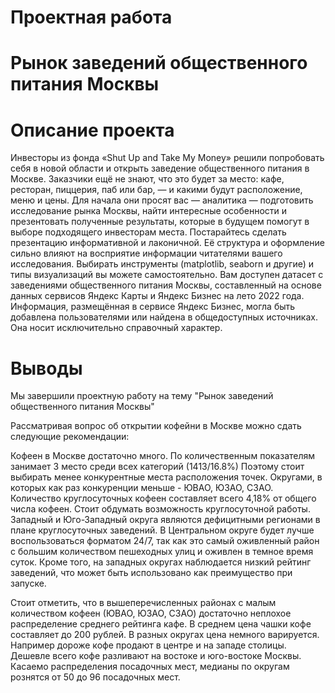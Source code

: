 # Проектная работа
# Рынок заведений общественного питания Москвы
# Описание проекта
Инвесторы из фонда «Shut Up and Take My Money» решили попробовать себя в новой области и открыть заведение общественного питания в Москве. Заказчики ещё не знают, что это будет за место: кафе, ресторан, пиццерия, паб или бар, — и какими будут расположение, меню и цены.
Для начала они просят вас — аналитика — подготовить исследование рынка Москвы, найти интересные особенности и презентовать полученные результаты, которые в будущем помогут в выборе подходящего инвесторам места.
Постарайтесь сделать презентацию информативной и лаконичной. Её структура и оформление сильно влияют на восприятие информации читателями вашего исследования. Выбирать инструменты (matplotlib, seaborn и другие) и типы визуализаций вы можете самостоятельно.
Вам доступен датасет с заведениями общественного питания Москвы, составленный на основе данных сервисов Яндекс Карты и Яндекс Бизнес на лето 2022 года. Информация, размещённая в сервисе Яндекс Бизнес, могла быть добавлена пользователями или найдена в общедоступных источниках. Она носит исключительно справочный характер.

# Выводы

Мы завершили проектную работу на тему "Рынок заведений общественного питания Москвы"

Рассматривая вопрос об открытии кофейни в Москве можно сдать следующие рекомендации:

Кофеен в Москве достаточно много. По количественным показателям занимает 3 место среди всех категорий (1413/16.8%) Поэтому стоит выбирать менее конкурентные места расположения точек.
Округами, в которых как раз конкуренции меньше - ЮВАО, ЮЗАО, СЗАО.
Количество круглосуточных кофеен составляет всего 4,18% от общего числа кофеен.
Стоит обдумать возможность круглосуточной работы. Западный и Юго-Западный округа являются дефицитными регионами в плане круглосуточных заведений. В Центральном округе будет лучше воспользоваться форматом 24/7, так как это самый оживленный район с большим количеством пешеходных улиц и оживлен в темное время суток. Кроме того, на западных округах наблюдается низкий рейтинг заведений, что может быть использовано как преимущество при запуске.

Стоит отметить, что в вышеперечисленных районах с малым количеством кофеен (ЮВАО, ЮЗАО, СЗАО) достаточно неплохое распределение среднего рейтинга кафе.
В среднем цена чашки кофе составляет до 200 рублей. В разных округах цена немного варируется. Например дороже кофе продают в центре и на западе столицы. Дешевле всего кофе разливают на востоке и юго-востоке Москвы.
Касаемо распределения посадочных мест, медианы по округам рознятся от 50 до 96 посадочных мест.
